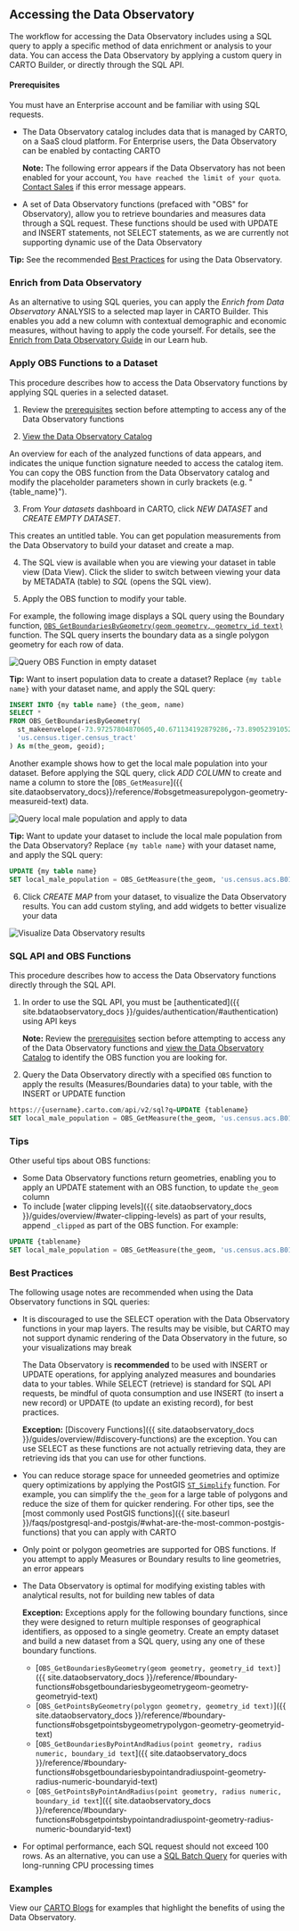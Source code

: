 ## Accessing the Data Observatory

The workflow for accessing the Data Observatory includes using a SQL query to apply a specific method of data enrichment or analysis to your data. You can access the Data Observatory by applying a custom query in CARTO Builder, or directly through the SQL API.

#### Prerequisites

You must have an Enterprise account and be familiar with using SQL requests.

- The Data Observatory catalog includes data that is managed by CARTO, on a SaaS cloud platform. For Enterprise users, the Data Observatory can be enabled by contacting CARTO

	**Note:** The following error appears if the Data Observatory has not been enabled for your account, `You have reached the limit of your quota`. [Contact Sales](mailto:sales@carto.com) if this error message appears.

- A set of Data Observatory functions (prefaced with "OBS" for Observatory), allow you to retrieve boundaries and measures data through a SQL request. These functions should be used with UPDATE and INSERT statements, not SELECT statements, as we are currently not supporting dynamic use of the Data Observatory 

**Tip:** See the recommended [Best Practices](#best-practices) for using the Data Observatory.

### Enrich from Data Observatory

As an alternative to using SQL queries, you can apply the _Enrich from Data Observatory_ ANALYSIS to a selected map layer in CARTO Builder. This enables you add a new column with contextual demographic and economic measures, without having to apply the code yourself. For details, see the [Enrich from Data Observatory Guide](https://carto.com/learn/guides/analysis/enrich-from-data-observatory) in our Learn hub.

### Apply OBS Functions to a Dataset

This procedure describes how to access the Data Observatory functions by applying SQL queries in a selected dataset.

1) Review the [prerequisites](#prerequisites) section before attempting to access any of the Data Observatory functions

2) [View the Data Observatory Catalog](https://cartodb.github.io/bigmetadata/index.html)

An overview for each of the analyzed functions of data appears, and indicates the unique function signature needed to access the catalog item. You can copy the OBS function from the Data Observatory catalog and modify the placeholder parameters shown in curly brackets (e.g. "{table_name}").

3) From _Your datasets_ dashboard in CARTO, click _NEW DATASET_ and _CREATE EMPTY DATASET_. 

This creates an untitled table. You can get population measurements from the Data Observatory to build your dataset and create a map.

4) 	The SQL view is available when you are viewing your dataset in table view (Data View). Click the slider to switch between viewing your data by METADATA (table) to _SQL_ (opens the SQL view). 

5) Apply the OBS function to modify your table. 

For example, the following image displays a SQL query using the Boundary function, [`OBS_GetBoundariesByGeometry(geom geometry, geometry_id text)`](https://carto.com/docs/carto-engine/data/boundary-functions/#obsgetboundariesbygeometrygeom-geometry-geometryid-text) function. The SQL query inserts the boundary data as a single polygon geometry for each row of data. 

![Query OBS Function in empty dataset](../img/obs_getboundary.jpg)


**Tip:** Want to insert population data to create a dataset? Replace `{my table name}` with your dataset name, and apply the SQL query:

```sql
INSERT INTO {my table name} (the_geom, name)
SELECT * 
FROM OBS_GetBoundariesByGeometry(
  st_makeenvelope(-73.97257804870605,40.671134192879286,-73.89052391052246,40.722868115036974, 4326),
  'us.census.tiger.census_tract'
) As m(the_geom, geoid);
```

Another example shows how to get the local male population into your dataset. Before applying the SQL query, click _ADD COLUMN_ to create and name a column to store the [`OBS_GetMeasure`]({{ site.dataobservatory_docs}}/reference/#obsgetmeasurepolygon-geometry-measureid-text) data.

![Query local male population and apply to data](../img/local_male_pop.jpg)

**Tip:** Want to update your dataset to include the local male population from the Data Observatory? Replace `{my table name}` with your dataset name, and apply the SQL query:

```sql
UPDATE {my table name}
SET local_male_population = OBS_GetMeasure(the_geom, 'us.census.acs.B01001002')
```
6) Click _CREATE MAP_ from your dataset, to visualize the Data Observatory results. You can add custom styling, and add widgets to better visualize your data

![Visualize Data Observatory results](../img/visualize_obs_data.jpg)


### SQL API and OBS Functions

This procedure describes how to access the Data Observatory functions directly through the SQL API.

1. In order to use the SQL API, you must be [authenticated]({{ site.bdataobservatory_docs }}/guides/authentication/#authentication) using API keys

	**Note:** Review the [prerequisites](#prerequisites) section before attempting to access any of the Data Observatory functions and [view the Data Observatory Catalog](https://cartodb.github.io/bigmetadata/index.html) to identify the OBS function you are looking for.

2. Query the Data Observatory directly with a specified `OBS` function to apply the results (Measures/Boundaries data) to your table, with the INSERT or UPDATE function

```sql
https://{username}.carto.com/api/v2/sql?q=UPDATE {tablename}
SET local_male_population = OBS_GetMeasure(the_geom, 'us.census.acs.B01001002')&api_key={api_key}
```
### Tips

Other useful tips about OBS functions:

- Some Data Observatory functions return geometries, enabling you to apply an UPDATE statement with an OBS function, to update `the_geom` column
- To include [water clipping levels]({{ site.dataobservatory_docs }}/guides/overview/#water-clipping-levels) as part of your results, append `_clipped` as part of the OBS function. For example: 

```sql
UPDATE {tablename}
SET local_male_population = OBS_GetMeasure(the_geom, 'us.census.acs.B01001002','area','us.census.tiger.census_tract_clipped')
```

### Best Practices

The following usage notes are recommended when using the Data Observatory functions in SQL queries:

- It is discouraged to use the SELECT operation with the Data Observatory functions in your map layers. The results may be visible, but CARTO may not support dynamic rendering of the Data Observatory in the future, so your visualizations may break

	The Data Observatory is **recommended** to be used with INSERT or UPDATE operations, for applying analyzed measures and boundaries data to your tables. While SELECT (retrieve) is standard for SQL API requests, be mindful of quota consumption and use INSERT (to insert a new record) or UPDATE (to update an existing record), for best practices. 

	**Exception:** [Discovery Functions]({{ site.dataobservatory_docs }}/guides/overview/#discovery-functions) are the exception. You can use SELECT as these functions are not actually retrieving data, they are retrieving ids that you can use for other functions.

- You can reduce storage space for unneeded geometries and optimize query optimizations by applying the PostGIS [`ST_Simplify`](http://www.postgis.org/docs/ST_Simplify.html) function. For example, you can simplify the `the_geom` for a large table of polygons and reduce the size of them for quicker rendering. For other tips, see the [most commonly used PostGIS functions]({{ site.baseurl }}/faqs/postgresql-and-postgis/#what-are-the-most-common-postgis-functions) that you can apply with CARTO

- Only point or polygon geometries are supported for OBS functions. If you attempt to apply Measures or Boundary results to line geometries, an error appears

- The Data Observatory is optimal for modifying existing tables with analytical results, not for building new tables of data

	**Exception:** Exceptions apply for the following boundary functions, since they were designed to return multiple responses of geographical identifiers, as opposed to a single geometry. Create an empty dataset and build a new dataset from a SQL query, using any one of these boundary functions.

	- [`OBS_GetBoundariesByGeometry(geom geometry, geometry_id text)`]({{ site.dataobservatory_docs }}/reference/#boundary-functions#obsgetboundariesbygeometrygeom-geometry-geometryid-text)
	- [`OBS_GetPointsByGeometry(polygon geometry, geometry_id text)`]({{ site.dataobservatory_docs }}/reference/#boundary-functions#obsgetpointsbygeometrypolygon-geometry-geometryid-text)
	- [`OBS_GetBoundariesByPointAndRadius(point geometry, radius numeric, boundary_id text`]({{ site.dataobservatory_docs }}/reference/#boundary-functions#obsgetboundariesbypointandradiuspoint-geometry-radius-numeric-boundaryid-text)
	- [`OBS_GetPointsByPointAndRadius(point geometry, radius numeric, boundary_id text`]({{ site.dataobservatory_docs }}/reference/#boundary-functions#obsgetpointsbypointandradiuspoint-geometry-radius-numeric-boundaryid-text)

- For optimal performance, each SQL request should not exceed 100 rows. As an alternative, you can use a [SQL Batch Query](/docs/carto-engine/sql-api/batch-queries) for queries with long-running CPU processing times

### Examples

View our [CARTO Blogs](https://carto.com/blog/categories/data-observatory/) for examples that highlight the benefits of using the Data Observatory.
